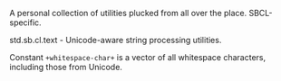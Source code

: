 A personal collection of utilities plucked from all over the place.
SBCL-specific.

std.sb.cl.text - Unicode-aware string processing utilities.

Constant `+whitespace-char+` is a vector of all whitespace characters, including those from Unicode.

